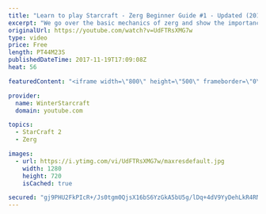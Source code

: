 ```yaml
---
title: "Learn to play Starcraft - Zerg Beginner Guide #1 - Updated (2017)"
excerpt: "We go over the basic mechanics of zerg and show the importance of understanding at least some of what your opponent is doing.  This guide is meant for players with an understanding of the objectives of starcraft but without any strong direction or gameplan, especially for each specific race! -- Watch"
originalUrl: https://youtube.com/watch?v=UdFTRsXMG7w
type: video
price: Free
length: PT44M23S
publishedDateTime: 2017-11-19T17:09:08Z
heat: 56

featuredContent: "<iframe width=\"800\" height=\"500\" frameborder=\"0\" src=\"https://www.youtube.com/embed/UdFTRsXMG7w\" allow=\"accelerometer; autoplay; encrypted-media; gyroscope; picture-in-picture\" allowfullscreen></iframe>"

provider:
  name: WinterStarcraft
  domain: youtube.com

topics:
  - StarCraft 2
  - Zerg

images:
  - url: https://i.ytimg.com/vi/UdFTRsXMG7w/maxresdefault.jpg
    width: 1280
    height: 720
    isCached: true

secured: "gj9PHU2FkPIcR+/Js0tgm0QjsX16bS6YzGkA5bU5g/lDq+4dV9YyDehLkR4RN+K3N8Y+DKcxtTUo8Zi75i0NCet3V3x1k+fnsBFceDNlTXXBDAeoKkZeiLxAMwzpPV4DNkSENNxFE2WYmkUcyrfRozC4HaI7OF29QER14J+8SXecd/Qej8pBQ0dgKh6q0CbjlGcNSBHTKd0borHGvs9fUxwMRekGHXuqpW6oUBouyNe9Ngx6ZjLBZsUkZWmDKLqg31RThSv9RyjsIDw/FfDJZhcQ8PBeg+S2vuMCwFc/vMw8cO8TGiLteEXTFhKSlAUt3smwHgv1CdKTbSwBi7FQUDMPFpfU4mJF4tWGHq4jXJMfahnD1ZCL6pv4MtOtBOSFxK/CGBjNZZq1eQ41qu8my4iKrQZPqP58e8fB4V9BsezOxhCMGBh1LsbFj/U5S+Dq;Hy9UI5+dmo5MW8rlAPA4AA=="
---
```


